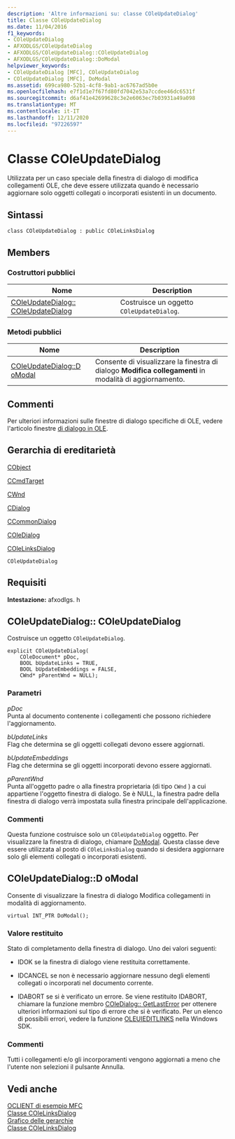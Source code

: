 ```yaml
---
description: 'Altre informazioni su: classe COleUpdateDialog'
title: Classe COleUpdateDialog
ms.date: 11/04/2016
f1_keywords:
- COleUpdateDialog
- AFXODLGS/COleUpdateDialog
- AFXODLGS/COleUpdateDialog::COleUpdateDialog
- AFXODLGS/COleUpdateDialog::DoModal
helpviewer_keywords:
- COleUpdateDialog [MFC], COleUpdateDialog
- COleUpdateDialog [MFC], DoModal
ms.assetid: 699ca980-52b1-4cf8-9ab1-ac6767ad5b0e
ms.openlocfilehash: e7f1d1e7f67fd80fd7042e53a7ccdee46dc6531f
ms.sourcegitcommit: d6af41e42699628c3e2e6063ec7b03931a49a098
ms.translationtype: MT
ms.contentlocale: it-IT
ms.lasthandoff: 12/11/2020
ms.locfileid: "97226597"
---
```

# <a name="coleupdatedialog-class"></a>Classe COleUpdateDialog

Utilizzata per un caso speciale della finestra di dialogo di modifica collegamenti OLE, che deve essere utilizzata quando è necessario aggiornare solo oggetti collegati o incorporati esistenti in un documento.

## <a name="syntax"></a>Sintassi

```
class COleUpdateDialog : public COleLinksDialog
```

## <a name="members"></a>Members

### <a name="public-constructors"></a>Costruttori pubblici

|Nome|Description|
|----------|-----------------|
|[COleUpdateDialog:: COleUpdateDialog](#coleupdatedialog)|Costruisce un oggetto `COleUpdateDialog`.|

### <a name="public-methods"></a>Metodi pubblici

|Nome|Description|
|----------|-----------------|
|[COleUpdateDialog::D oModal](#domodal)|Consente di visualizzare la finestra di dialogo **Modifica collegamenti** in modalità di aggiornamento.|

## <a name="remarks"></a>Commenti

Per ulteriori informazioni sulle finestre di dialogo specifiche di OLE, vedere l'articolo finestre [di dialogo in OLE](../../mfc/dialog-boxes-in-ole.md).

## <a name="inheritance-hierarchy"></a>Gerarchia di ereditarietà

[CObject](../../mfc/reference/cobject-class.md)

[CCmdTarget](../../mfc/reference/ccmdtarget-class.md)

[CWnd](../../mfc/reference/cwnd-class.md)

[CDialog](../../mfc/reference/cdialog-class.md)

[CCommonDialog](../../mfc/reference/ccommondialog-class.md)

[COleDialog](../../mfc/reference/coledialog-class.md)

[COleLinksDialog](../../mfc/reference/colelinksdialog-class.md)

`COleUpdateDialog`

## <a name="requirements"></a>Requisiti

**Intestazione:** afxodlgs. h

## <a name="coleupdatedialogcoleupdatedialog"></a><a name="coleupdatedialog"></a> COleUpdateDialog:: COleUpdateDialog

Costruisce un oggetto `COleUpdateDialog`.

```
explicit COleUpdateDialog(
    COleDocument* pDoc,
    BOOL bUpdateLinks = TRUE,
    BOOL bUpdateEmbeddings = FALSE,
    CWnd* pParentWnd = NULL);
```

### <a name="parameters"></a>Parametri

*pDoc*<br/>
Punta al documento contenente i collegamenti che possono richiedere l'aggiornamento.

*bUpdateLinks*<br/>
Flag che determina se gli oggetti collegati devono essere aggiornati.

*bUpdateEmbeddings*<br/>
Flag che determina se gli oggetti incorporati devono essere aggiornati.

*pParentWnd*<br/>
Punta all'oggetto padre o alla finestra proprietaria (di tipo `CWnd` ) a cui appartiene l'oggetto finestra di dialogo. Se è NULL, la finestra padre della finestra di dialogo verrà impostata sulla finestra principale dell'applicazione.

### <a name="remarks"></a>Commenti

Questa funzione costruisce solo un `COleUpdateDialog` oggetto. Per visualizzare la finestra di dialogo, chiamare [DoModal](../../mfc/reference/colelinksdialog-class.md#domodal). Questa classe deve essere utilizzata al posto di `COleLinksDialog` quando si desidera aggiornare solo gli elementi collegati o incorporati esistenti.

## <a name="coleupdatedialogdomodal"></a><a name="domodal"></a> COleUpdateDialog::D oModal

Consente di visualizzare la finestra di dialogo Modifica collegamenti in modalità di aggiornamento.

```
virtual INT_PTR DoModal();
```

### <a name="return-value"></a>Valore restituito

Stato di completamento della finestra di dialogo. Uno dei valori seguenti:

- IDOK se la finestra di dialogo viene restituita correttamente.

- IDCANCEL se non è necessario aggiornare nessuno degli elementi collegati o incorporati nel documento corrente.

- IDABORT se si è verificato un errore. Se viene restituito IDABORT, chiamare la funzione membro [COleDialog:: GetLastError](../../mfc/reference/coledialog-class.md#getlasterror) per ottenere ulteriori informazioni sul tipo di errore che si è verificato. Per un elenco di possibili errori, vedere la funzione [OLEUIEDITLINKS](/windows/win32/api/oledlg/nf-oledlg-oleuieditlinksw) nella Windows SDK.

### <a name="remarks"></a>Commenti

Tutti i collegamenti e/o gli incorporamenti vengono aggiornati a meno che l'utente non selezioni il pulsante Annulla.

## <a name="see-also"></a>Vedi anche

[OCLIENT di esempio MFC](../../overview/visual-cpp-samples.md)<br/>
[Classe COleLinksDialog](../../mfc/reference/colelinksdialog-class.md)<br/>
[Grafico delle gerarchie](../../mfc/hierarchy-chart.md)<br/>
[Classe COleLinksDialog](../../mfc/reference/colelinksdialog-class.md)
